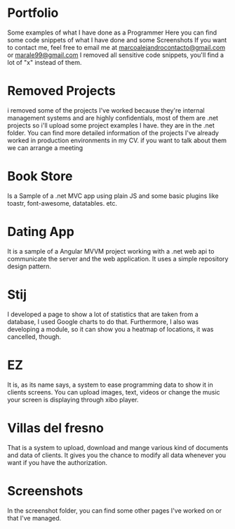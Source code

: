 # Portfolio
Some examples of what I have done as a Programmer
Here you can find some code snippets of what I have done and some Screenshots
If you want to contact me, feel free to email me at marcoalejandrocontacto@gmail.com or marale99@gmail.com
I removed all sensitive code snippets, you'll find a lot of "x" instead of them.

# Removed Projects
i removed some of the projects I've worked because they're internal management systems and are highly confidentials, most of them are .net projects so i'll upload some project examples I have. they are in the .net folder. You can find more detailed information of the projects I've already worked in production environments in my CV. if you want to talk about them we can arrange a meeting 

# Book Store
Is a Sample of a .net MVC app using plain JS and some basic plugins like toastr, font-awesome, datatables. etc.

# Dating App
It is a sample of a Angular MVVM project working with a .net web api to communicate the server and the web application. It uses a simple repository design pattern.

# Stij
I developed a page to show a lot of statistics that are taken from a database, I used Google charts to do that. Furthermore, I also was developing a module, so it can show you a heatmap of locations, it was cancelled, though.


# EZ
It is, as its name says, a system to ease programming data to show it in clients screens.
You can upload images, text, videos or change the music your screen is displaying through xibo player.


# Villas del fresno
That is a system to upload, download and mange various kind of documents and data of clients. It gives you the chance to modify all data whenever you want if you have the authorization.


# Screenshots
In the screenshot folder, you can find some other pages I've worked on or that I've managed.
